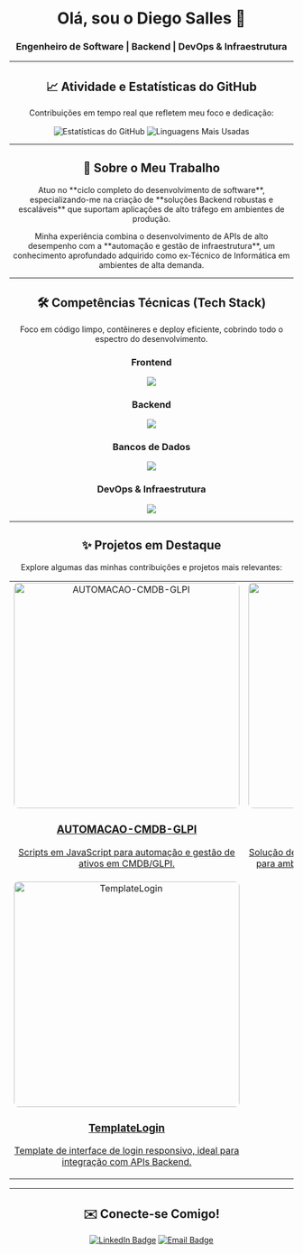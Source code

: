 <div align="center">
    
# Olá, sou o Diego Salles 👋
    
### Engenheiro de Software | Backend | DevOps & Infraestrutura
    
</div>

---

<div align="center">

## 📈 Atividade e Estatísticas do GitHub

<p>Contribuições em tempo real que refletem meu foco e dedicação:</p>

<p>
  
  <img align="center" src="https://github-readme-stats.vercel.app/api?username=piegosalles10kk&show_icons=true&theme=transparent&hide_border=true&rank_icon=github" alt="Estatísticas do GitHub"/>
  <img align="center" src="https://github-readme-stats.vercel.app/api/top-langs/?username=piegosalles10kk&layout=compact&theme=transparent&hide_border=true" alt="Linguagens Mais Usadas"/>
</p>
    
</div>

---

<div align="center">
    
## 🚀 Sobre o Meu Trabalho

<p>
  Atuo no **ciclo completo do desenvolvimento de software**, especializando-me na criação de **soluções Backend robustas e escaláveis** que suportam aplicações de alto tráfego em ambientes de produção.
</p>
<p>
  Minha experiência combina o desenvolvimento de APIs de alto desempenho com a **automação e gestão de infraestrutura**, um conhecimento aprofundado adquirido como ex-Técnico de Informática em ambientes de alta demanda.
</p>
    
</div>

---

<div align="center">

## 🛠️ Competências Técnicas (Tech Stack)

<p>
  Foco em código limpo, contêineres e deploy eficiente, cobrindo todo o espectro do desenvolvimento.
</p>

### Frontend
<p>
  <a href="https://skillicons.dev">
    <img src="https://skillicons.dev/icons?i=html,css,js,ts,react,nextjs,angular" />
  </a>
</p>

### Backend
<p>
  <a href="https://skillicons.dev">
    <img src="https://skillicons.dev/icons?i=nodejs,express,python,flask,java,spring,ruby,rails" />
  </a>
</p>

### Bancos de Dados
<p>
  <a href="https://skillicons.dev">
    <img src="https://skillicons.dev/icons?i=postgres,mysql,mongodb,redis,sqlite,graphql" />
  </a>
</p>

### DevOps & Infraestrutura
<p>
  <a href="https://skillicons.dev">
    <img src="https://skillicons.dev/icons?i=aws,azure,docker,kubernetes,linux,git,githubactions" />
  </a>
</p>
    
</div>

---

<div align="center">

## ✨ Projetos em Destaque

<p>Explore algumas das minhas contribuições e projetos mais relevantes:</p>

<table width="100%">
  <tr width="100%">
    <td width="33%" align="center">
      <a href="https://github.com/piegosalles10kk/AUTOMACAO-CMDB-GLPI">
        <img src="https://i.postimg.cc/mDCNtSwd/logo-api.png" alt="AUTOMACAO-CMDB-GLPI" width="400" height="400" style="border-radius: 8px;">
        <h3>AUTOMACAO-CMDB-GLPI</h3>
        <p>Scripts em JavaScript para automação e gestão de ativos em CMDB/GLPI.</p>
      </a>
    </td>
    <td width="33%" align="center">
      <a href="https://github.com/piegosalles10kk/RMM-OFFLINE">
        <img src="https://i.postimg.cc/7Y8P3nNB/logo-rmm.png" alt="RMM-OFFLINE" width="400" height="400" style="border-radius: 8px;">
        <h3>RMM-OFFLINE</h3>
        <p>Solução de Monitoramento e Gerenciamento Remoto para ambientes isolados em TypeScript e Python.</p>
      </a>
    </td>
    <td width="33%" align="center">
      <a href="https://github.com/piegosalles10kk/LEITOR-DE-PLACAS">
        <img src="https://i.postimg.cc/8c3ZvCvx/logo-leitor-de-placas.png" alt="LEITOR-DE-PLACAS" width="400" height="400" style="border-radius: 8px;">
        <h3>LEITOR-DE-PLACAS</h3>
        <p>Projeto de Visão Computacional em Python para leitura e processamento de placas veiculares.</p>
      </a>
    </td>
  </tr>
  <tr width="100%">
    <td width="33%" align="center">
      <a href="https://github.com/piegosalles10kk/TemplateLogin">
        <img src="https://i.postimg.cc/rFZDSrKC/logo-login.png" alt="TemplateLogin" width="400" height="400" style="border-radius: 8px;">
        <h3>TemplateLogin</h3>
        <p>Template de interface de login responsivo, ideal para integração com APIs Backend.</p>
      </a>
    </td>
    
  </tr>
</table>
    
</div>

---

<div align="center">
    
## ✉️ Conecte-se Comigo!
    
<p>
  <a href="https://www.linkedin.com/in/SEU_LINKEDIN_AQUI" target="_blank"><img src="https://img.shields.io/badge/LinkedIn-0A66C2?style=for-the-badge&logo=linkedin&logoColor=white" alt="LinkedIn Badge"/></a>
  <a href="mailto:seu_email@exemplo.com"><img src="https://img.shields.io/badge/Email-D14836?style=for-the-badge&logo=gmail&logoColor=white" alt="Email Badge"/></a>
</p>
    
</div>
